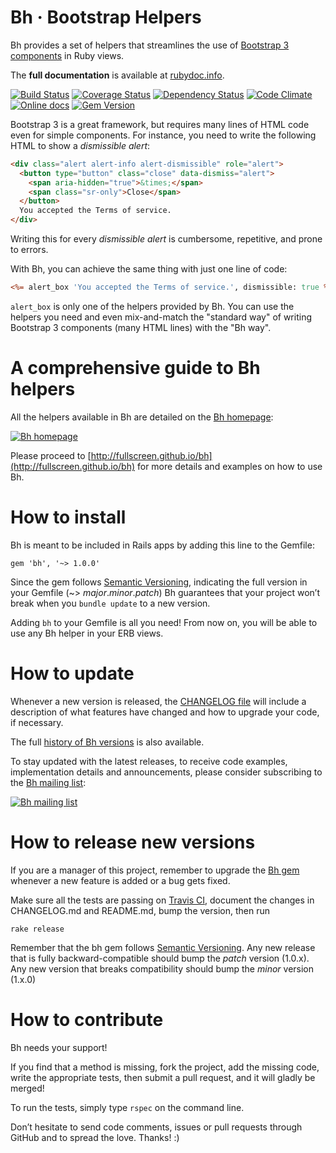 Bh · Bootstrap Helpers
======================

Bh provides a set of helpers that streamlines the use of
[Bootstrap 3 components](http://getbootstrap.com/components) in Ruby views.

The **full documentation** is available at [rubydoc.info](http://rubydoc.info/github/Fullscreen/bh/master/frames).

[![Build Status](http://img.shields.io/travis/Fullscreen/bh/master.svg)](https://travis-ci.org/Fullscreen/bh)
[![Coverage Status](http://img.shields.io/coveralls/Fullscreen/bh/master.svg)](https://coveralls.io/r/Fullscreen/bh)
[![Dependency Status](http://img.shields.io/gemnasium/Fullscreen/bh.svg)](https://gemnasium.com/Fullscreen/bh)
[![Code Climate](http://img.shields.io/codeclimate/github/Fullscreen/bh.svg)](https://codeclimate.com/github/Fullscreen/bh)
[![Online docs](http://img.shields.io/badge/docs-✓-green.svg)](http://rubydoc.info/github/Fullscreen/bh/master/frames)
[![Gem Version](http://img.shields.io/gem/v/bh.svg)](http://rubygems.org/gems/bh)

Bootstrap 3 is a great framework, but requires many lines of HTML code
even for simple components.
For instance, you need to write the following HTML to show a _dismissible alert_:

```html
<div class="alert alert-info alert-dismissible" role="alert">
  <button type="button" class="close" data-dismiss="alert">
    <span aria-hidden="true">&times;</span>
    <span class="sr-only">Close</span>
  </button>
  You accepted the Terms of service.
</div>
```

Writing this for every _dismissible alert_ is cumbersome,
repetitive, and prone to errors.

With Bh, you can achieve the same thing with just one line of code:

```rhtml
<%= alert_box 'You accepted the Terms of service.', dismissible: true %>
```

`alert_box` is only one of the helpers provided by Bh.
You can use the helpers you need and even mix-and-match the "standard way"
of writing Bootstrap 3 components (many HTML lines) with the "Bh way".

A comprehensive guide to Bh helpers
===================================

All the helpers available in Bh are detailed on the [Bh homepage](http://fullscreen.github.io/bh):

[![Bh homepage](https://cloud.githubusercontent.com/assets/7408595/4195282/5e823a9c-37bc-11e4-865d-bbc04aab38ec.png)](http://fullscreen.github.io/bh)

Please proceed to [http://fullscreen.github.io/bh](http://fullscreen.github.io/bh) for more details and examples on how to use Bh.


How to install
==============

Bh is meant to be included in Rails apps by adding this line to the Gemfile:

    gem 'bh', '~> 1.0.0'

Since the gem follows [Semantic Versioning](http://semver.org),
indicating the full version in your Gemfile (~> *major*.*minor*.*patch*)
Bh guarantees that your project won’t break when you `bundle update`
to a new version.

Adding `bh` to your Gemfile is all you need!
From now on, you will be able to use any Bh helper in your ERB views.

How to update
=============

Whenever a new version is released, the [CHANGELOG file](https://github.com/claudiob/bh/blob/master/CHANGELOG.md)
will include a description of what features have changed and how to upgrade
your code, if necessary.

The full [history of Bh versions](https://gemnasium.com/gems/bh/versions) is also available.

To stay updated with the latest releases, to receive code examples,
implementation details and announcements, please consider subscribing to the
[Bh mailing list](http://eepurl.com/2Hwfb):

[![Bh mailing list](https://cloud.githubusercontent.com/assets/7408595/4204475/b8f1d8fe-3837-11e4-8e2f-79b017f583e1.png)](http://eepurl.com/2Hwfb)

How to release new versions
===========================

If you are a manager of this project, remember to upgrade the [Bh gem](http://rubygems.org/gems/bh)
whenever a new feature is added or a bug gets fixed.

Make sure all the tests are passing on [Travis CI](https://travis-ci.org/Fullscreen/bh),
document the changes in CHANGELOG.md and README.md, bump the version, then run

    rake release

Remember that the bh gem follows [Semantic Versioning](http://semver.org).
Any new release that is fully backward-compatible should bump the *patch* version (1.0.x).
Any new version that breaks compatibility should bump the *minor* version (1.x.0)

How to contribute
=================

Bh needs your support!

If you find that a method is missing, fork the project, add the missing code,
write the appropriate tests, then submit a pull request, and it will gladly
be merged!

To run the tests, simply type `rspec` on the command line.

Don’t hesitate to send code comments, issues or pull requests through GitHub
and to spread the love. Thanks! :)
